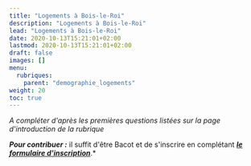 ```yaml
---
title: "Logements à Bois-le-Roi"
description: "Logements à Bois-le-Roi"
lead: "Logements à Bois-le-Roi"
date: 2020-10-13T15:21:01+02:00
lastmod: 2020-10-13T15:21:01+02:00
draft: false
images: []
menu:
  rubriques:
    parent: "demographie_logements"
weight: 20
toc: true
---
```


*A compléter d'après les premières questions listées sur la page d'introduction de la rubrique*

***Pour contribuer :*** il suffit d'être Bacot et de s'inscrire en complétant ***[le formulaire d'inscription](https://www.lesbacots.org/devenir_membre/)***.*
